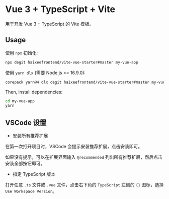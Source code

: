 # Vue 3 + TypeScript + Vite

用于开发 Vue 3 + TypeScript 的 Vite 模板。

## Usage

使用 `npx` 初始化:

```bash
npx degit haixeefrontend/vite-vue-starter#master my-vue-app
```

使用 `yarn dlx` (需要 Node.js >= 16.9.0):

```bash
corepack yarn@4 dlx degit haixeefrontend/vite-vue-starter#master my-vue-app
```

Then, install dependencies:

```bash
cd my-vue-app
yarn
```

## VSCode 设置

- 安装所有推荐扩展

在第一次打开项目时，VSCode 会提示安装推荐扩展，点击安装即可。

如果没有提示，可以在扩展界面输入 `@recommended` 列出所有推荐扩展，然后点击安装全部按钮即可。

- 指定 TypeScript 版本

打开任意 `.ts` 文件或 `.vue` 文件，点击右下角的 `TypeScript` 左侧的 `{}` 图标，选择 `Use Workspace Version`。
